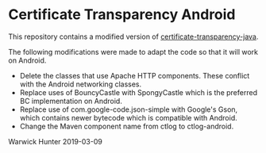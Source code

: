 # Certificate Transparency Android

This repository contains a modified version of [certificate-transparency-java](https://github.com/google/certificate-transparency-java). 

The following modifications were made to adapt the code so that it will work on Android.
*   Delete the classes that use Apache HTTP components. These conflict with the Android networking classes.
*   Replace uses of BouncyCastle with SpongyCastle which is the preferred BC implementation on Android.
*   Replace use of com.google-code.json-simple with Google's Gson, which contains newer bytecode which is compatible with Android.
*   Change the Maven component name from ctlog to ctlog-android.

Warwick Hunter 2019-03-09
